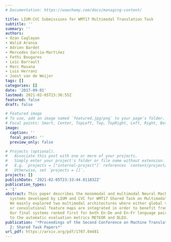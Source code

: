 ```yaml
---
# Documentation: https://wowchemy.com/docs/managing-content/

title: LIUM-CVC Submissions for WMT17 Multimodal Translation Task
subtitle: ''
summary: ''
authors:
- Ozan Caglayan
- Walid Aransa
- Adrien Bardet
- Mercedes Garcı́a-Mart\ńez
- Fethi Bougares
- Loı̈c Barrault
- Marc Masana
- Luis Herranz
- Joost van de Weijer
tags: []
categories: []
date: '2017-09-01'
lastmod: 2021-02-05T23:30:55Z
featured: false
draft: false

# Featured image
# To use, add an image named `featured.jpg/png` to your page's folder.
# Focal points: Smart, Center, TopLeft, Top, TopRight, Left, Right, BottomLeft, Bottom, BottomRight.
image:
  caption: ''
  focal_point: ''
  preview_only: false

# Projects (optional).
#   Associate this post with one or more of your projects.
#   Simply enter your project's folder or file name without extension.
#   E.g. `projects = ["internal-project"]` references `content/project/deep-learning/index.md`.
#   Otherwise, set `projects = []`.
projects: []
publishDate: '2021-02-05T23:33:44.811832Z'
publication_types:
- '1'
abstract: This paper describes the monomodal and multimodal Neural Machine Translation
  systems developed by LIUM and CVC for WMT17 Shared Task on Multimodal Translation.
  We mainly explored two multimodal architectures where either global visual features
  or convolutional feature maps are integrated in order to benefit from visual context.
  Our final systems ranked first for both En-De and En-Fr language pairs according
  to the automatic evaluation metrics METEOR and BLEU.
publication: '*Proceedings of the Second Conference on Machine Translation, Volume
  2: Shared Task Papers*'
url_pdf: https://arxiv.org/pdf/1707.04481
---
```

